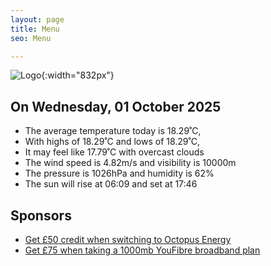 ```yaml
---
layout: page
title: Menu
seo: Menu

---
```


![Logo](/images/logo.jpg){:width="832px"}

<!-- weather_marker starts -->
## On Wednesday, 01 October 2025

- The average temperature today is 18.29˚C,
- With highs of 18.29˚C and lows of 18.29˚C,
- It may feel like 17.79˚C with overcast clouds
- The wind speed is 4.82m/s and visibility is 10000m
- The pressure is 1026hPa and humidity is 62%
- The sun will rise at 06:09 and set at 17:46

<!-- weather_marker ends -->

## Sponsors

- [Get £50 credit when switching to Octopus Energy](https://bit.ly/3oD1nnS)
- [Get £75 when taking a 1000mb YouFibre broadband plan](https://aklam.io/91zWhU?)
